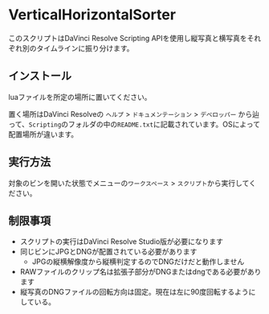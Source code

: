 # VerticalHorizontalSorter

このスクリプトはDaVinci Resolve Scripting APIを使用し縦写真と横写真をそれぞれ別のタイムラインに振り分けます。


## インストール

luaファイルを所定の場所に置いてください。

置く場所はDaVinci Resolveの `ヘルプ` > `ドキュメンテーション` > `デベロッパー` から辿って、`Scripting`のフォルダの中の`README.txt`に記載されています。OSによって配置場所が違います。

## 実行方法

対象のビンを開いた状態でメニューの`ワークスペース` > `スクリプト`から実行してください。

## 制限事項

* スクリプトの実行はDaVinci Resolve Studio版が必要になります
* 同じビンにJPGとDNGが配置されている必要があります
  * JPGの縦横解像度から縦横判定するのでDNGだけだと動作しません
* RAWファイルのクリップ名は拡張子部分がDNGまたはdngである必要があります
* 縦写真のDNGファイルの回転方向は固定。現在は左に90度回転するようにしている。
